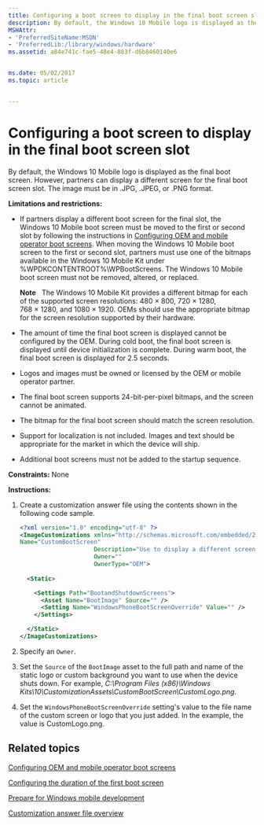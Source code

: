 ```yaml
---
title: Configuring a boot screen to display in the final boot screen slot
description: By default, the Windows 10 Mobile logo is displayed as the final boot screen. However, partners can display a different screen for the final boot screen slot. The image must be in .JPG, .JPEG, or .PNG format.
MSHAttr:
- 'PreferredSiteName:MSDN'
- 'PreferredLib:/library/windows/hardware'
ms.assetid: a84e741c-fae5-48e4-883f-d6b8460140e6


ms.date: 05/02/2017
ms.topic: article


---
```


# Configuring a boot screen to display in the final boot screen slot


By default, the Windows 10 Mobile logo is displayed as the final boot screen. However, partners can display a different screen for the final boot screen slot. The image must be in .JPG, .JPEG, or .PNG format.

**Limitations and restrictions:**

-   If partners display a different boot screen for the final slot, the Windows 10 Mobile boot screen must be moved to the first or second slot by following the instructions in [Configuring OEM and mobile operator boot screens](configuring-oem-and-mobile-operator-boot-screens.md). When moving the Windows 10 Mobile boot screen to the first or second slot, partners must use one of the bitmaps available in the Windows 10 Mobile Kit under %WPDKCONTENTROOT%\\WPBootScreens. The Windows 10 Mobile boot screen must not be removed, altered, or replaced.

    **Note**  
    The Windows 10 Mobile Kit provides a different bitmap for each of the supported screen resolutions: 480 × 800, 720 × 1280, 768 × 1280, and 1080 × 1920. OEMs should use the appropriate bitmap for the screen resolution supported by their hardware.

     

-   The amount of time the final boot screen is displayed cannot be configured by the OEM. During cold boot, the final boot screen is displayed until device initialization is complete. During warm boot, the final boot screen is displayed for 2.5 seconds.

-   Logos and images must be owned or licensed by the OEM or mobile operator partner.

-   The final boot screen supports 24-bit-per-pixel bitmaps, and the screen cannot be animated.

-   The bitmap for the final boot screen should match the screen resolution.

-   Support for localization is not included. Images and text should be appropriate for the market in which the device will ship.

-   Additional boot screens must not be added to the startup sequence.

<a href="" id="constraints---none"></a>**Constraints:** None  

<a href="" id="instructions-"></a>**Instructions:**  
1.  Create a customization answer file using the contents shown in the following code sample.

    ```XML
    <?xml version="1.0" encoding="utf-8" ?>  
    <ImageCustomizations xmlns="http://schemas.microsoft.com/embedded/2004/10/ImageUpdate"  
    Name="CustomBootScreen"  
                         Description="Use to display a different screen for the final boot screen slot."  
                         Owner=""  
                         OwnerType="OEM"> 
      
      <Static>  

        <Settings Path="BootandShutdownScreens">  
          <Asset Name="BootImage" Source="" />
          <Setting Name="WindowsPhoneBootScreenOverride" Value="" />  
        </Settings>  

      </Static>
    </ImageCustomizations>
    ```

2.  Specify an `Owner`.

3.  Set the `Source` of the `BootImage` asset to the full path and name of the static logo or custom background you want to use when the device shuts down. For example, *C:\\Program Files (x86)\\Windows Kits\\10\\CustomizationAssets\\CustomBootScreen\\CustomLogo.png*.

4.  Set the `WindowsPhoneBootScreenOverride` setting's value to the file name of the custom screen or logo that you just added. In the example, the value is CustomLogo.png.

## Related topics

[Configuring OEM and mobile operator boot screens](configuring-oem-and-mobile-operator-boot-screens.md)

[Configuring the duration of the first boot screen](configuring-the-duration-of-the-first-boot-screen.md)

[Prepare for Windows mobile development](https://docs.microsoft.com/en-us/windows-hardware/manufacture/mobile/preparing-for-windows-mobile-development)

[Customization answer file overview](https://docs.microsoft.com/en-us/windows-hardware/customize/mobile/mcsf/customization-answer-file)
